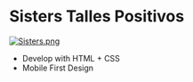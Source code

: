 # Sisters Talles Positivos

[![Sisters.png](https://i.postimg.cc/c4bdqmCx/Sisters.png)](https://postimg.cc/BXHrH22k)

- Develop with HTML + CSS
- Mobile First Design
